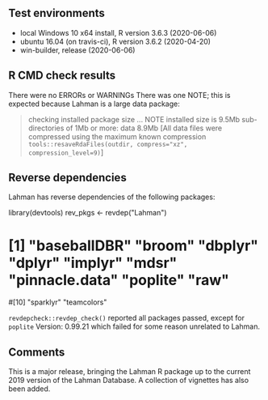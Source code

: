 ## Test environments
* local Windows 10 x64 install, R version 3.6.3 (2020-06-06)
* ubuntu 16.04 (on travis-ci), R version 3.6.2 (2020-04-20)
* win-builder, release (2020-06-06)

## R CMD check results


There were no ERRORs or WARNINGs
There was one NOTE; this is expected because Lahman is a large data package:
> checking installed package size ... NOTE
    installed size is  9.5Mb
    sub-directories of 1Mb or more:
      data   8.9Mb
[All data files were compressed using the maximum known compression `tools::resaveRdaFiles(outdir, compress="xz", compression_level=9)`]

## Reverse dependencies

Lahman has reverse dependencies of the following packages:

library(devtools)
rev_pkgs <- revdep("Lahman")

# [1] "baseballDBR"  "broom"  "dbplyr"  "dplyr"  "implyr"  "mdsr"  "pinnacle.data"  "poplite"  "raw"          
#[10] "sparklyr"     "teamcolors"

`revdepcheck::revdep_check()` reported all packages passed, except for `poplite` Version: 0.99.21
which failed for some reason unrelated to Lahman.

## Comments
This is a major release, bringing the Lahman R package up to the current 2019
version of the Lahman Database. A collection of vignettes has also been added.

